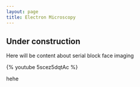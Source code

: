```yaml
---
layout: page
title: Electron Microscopy
---
```


## Under construction ##

Here will be content about serial block face imaging 

{% youtube 5scez5dqtAc %}

hehe